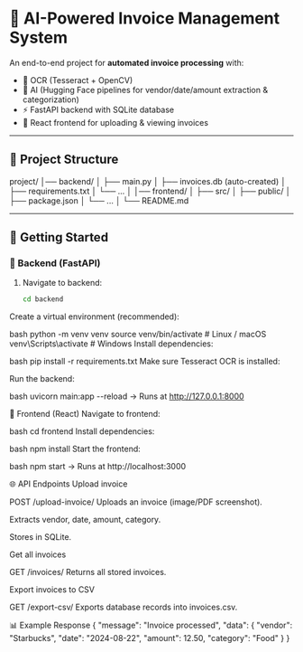 

# 🧾 AI-Powered Invoice Management System

An end-to-end project for **automated invoice processing** with:
- 📄 OCR (Tesseract + OpenCV)  
- 🤖 AI (Hugging Face pipelines for vendor/date/amount extraction & categorization)  
- ⚡ FastAPI backend with SQLite database  
- 🎨 React frontend for uploading & viewing invoices  

---

## 📂 Project Structure
project/
│── backend/
│ ├── main.py
│ ├── invoices.db (auto-created)
│ ├── requirements.txt
│ └── ...
│
│── frontend/
│ ├── src/
│ ├── public/
│ ├── package.json
│ └── ...
│
└── README.md

---

## 🚀 Getting Started

### 🔹 Backend (FastAPI)
1. Navigate to backend:
   ```bash
   cd backend
Create a virtual environment (recommended):

bash
python -m venv venv
source venv/bin/activate   # Linux / macOS
venv\Scripts\activate      # Windows
Install dependencies:

bash
pip install -r requirements.txt
Make sure Tesseract OCR is installed:

Run the backend:

bash
uvicorn main:app --reload
→ Runs at http://127.0.0.1:8000

🔹 Frontend (React)
Navigate to frontend:

bash
cd frontend
Install dependencies:

bash
npm install
Start the frontend:

bash
npm start
→ Runs at http://localhost:3000

🌐 API Endpoints
Upload invoice

POST /upload-invoice/
Uploads an invoice (image/PDF screenshot).

Extracts vendor, date, amount, category.

Stores in SQLite.

Get all invoices

GET /invoices/
Returns all stored invoices.

Export invoices to CSV

GET /export-csv/
Exports database records into invoices.csv.


📊 Example Response
{
  "message": "Invoice processed",
  "data": {
    "vendor": "Starbucks",
    "date": "2024-08-22",
    "amount": 12.50,
    "category": "Food"
  }
}
